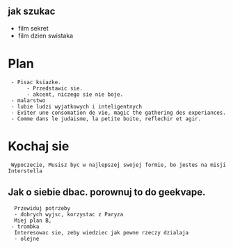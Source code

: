 



## jak szukac 
- film sekret
- film dzien swistaka
     
#     Plan 
     - Pisac ksiazke. 
          - Przedstawic sie. 
          - akcent, niczego sie nie boje. 
     - malarstwo
     - lubie ludzi wyjatkowych i inteligentnych 
     - Eviter une consomation de vie, magic the gathering des experiances. 
     - Comme dans le judaisme, la petite boite, reflechir et agir. 


# Kochaj sie
     Wypoczecie, Musisz byc w najlepszej swojej formie, bo jestes na misji Interstella


##      	Jak o siebie dbac. porownuj to do geekvape. 
      Przewiduj potrzeby
      - dobrych wyjsc, korzystac z Paryza
      Miej plan B, 
     - trombka 
      Interesowac sie, zeby wiedziec jak pewne rzeczy dzialaja
      - olejne




